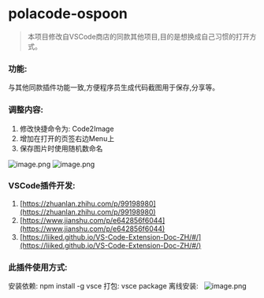 # polacode-ospoon

> 本项目修改自VSCode商店的同款其他项目,目的是想换成自己习惯的打开方式。

### 功能:

与其他同款插件功能一致,方便程序员生成代码截图用于保存,分享等。
### 调整内容:

1. 修改快捷命令为: Code2Image
2. 增加在打开的页签右边Menu上
3. 保存图片时使用随机数命名

![image.png](https://cdn.nlark.com/yuque/0/2021/png/2373519/1615862750994-92491c80-d87b-44e1-a09d-2921e6a1e1f0.png#align=left&display=inline&height=530&margin=%5Bobject%20Object%5D&name=image.png&originHeight=530&originWidth=1024&size=142603&status=done&style=none&width=1024)
![image.png](https://cdn.nlark.com/yuque/0/2021/png/2373519/1615862784552-f4b837e5-0c92-4acc-86f6-f16ce7ff78d1.png#align=left&display=inline&height=571&margin=%5Bobject%20Object%5D&name=image.png&originHeight=571&originWidth=1477&size=98193&status=done&style=none&width=1477)
### VSCode插件开发: 
1. [https://zhuanlan.zhihu.com/p/99198980](https://zhuanlan.zhihu.com/p/99198980)
2. [https://www.jianshu.com/p/e642856f6044](https://www.jianshu.com/p/e642856f6044)
3. [https://liiked.github.io/VS-Code-Extension-Doc-ZH/#/](https://liiked.github.io/VS-Code-Extension-Doc-ZH/#/)
### 此插件使用方式:
安装依赖: npm install -g vsce
打包: vsce package
离线安装: 
    ![image.png](https://cdn.nlark.com/yuque/0/2021/png/2373519/1615863147275-8500c6b3-79db-4a4e-8d90-064f109fb26e.png#align=left&display=inline&height=299&margin=%5Bobject%20Object%5D&name=image.png&originHeight=299&originWidth=269&size=12308&status=done&style=none&width=269)
